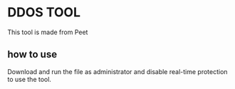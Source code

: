 # DDOS TOOL
This tool is made from Peet
## how to use 
Download and run the file as administrator and disable real-time protection to use the tool.
